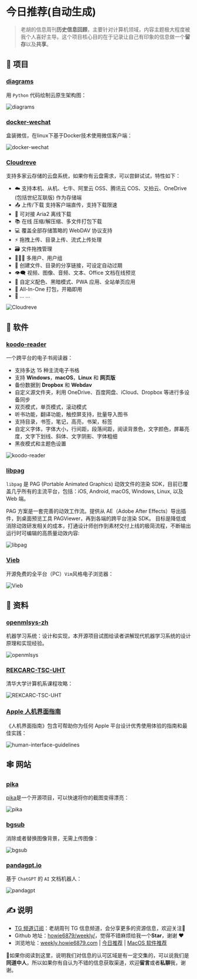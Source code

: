 # 今日推荐(自动生成)

> 老胡的信息周刊**历史信息回顾**，主要针对计算机领域，内容主题极大程度被我个人喜好主导。这个项目核心目的在于记录让自己有印象的信息做一个**留存**以及**共享**。


## 🎯 项目 

### [diagrams](https://github.com/mingrammer/diagrams)

用 `Python` 代码绘制云原生架构图：

![diagrams](https://images-1252557999.file.myqcloud.com/uPic/diagrams.jpg) 

### [docker-wechat](https://github.com/huan/docker-wechat)

盒装微信，在linux下基于Docker技术使用微信客户端：

![docker-wechat](https://images-1252557999.file.myqcloud.com/uPic/docker-wechat.png) 

### [Cloudreve](https://github.com/cloudreve/Cloudreve)

支持多家云存储的云盘系统，如果你有云盘需求，可以尝鲜试试，特性如下：

- ☁️  支持本机、从机、七牛、阿里云 OSS、腾讯云 COS、又拍云、OneDrive (包括世纪互联版) 作为存储端
- 📤  上传/下载 支持客户端直传，支持下载限速
- 💾  可对接 Aria2 离线下载
- 📚  在线 压缩/解压缩、多文件打包下载
- 💻  覆盖全部存储策略的 WebDAV 协议支持
- ⚡  拖拽上传、目录上传、流式上传处理
- 🗃️  文件拖拽管理
- 👩‍👧‍👦  多用户、用户组
- 🔗  创建文件、目录的分享链接，可设定自动过期
- 👁️‍🗨️  视频、图像、音频、文本、Office 文档在线预览
- 🎨  自定义配色、黑暗模式、PWA 应用、全站单页应用
- 🚀  All-In-One 打包，开箱即用
- 🌈  ... ...

![Cloudreve](https://images-1252557999.file.myqcloud.com/uPic/opzEP2.jpg) 

## 🤖 软件 

### [koodo-reader](https://github.com/troyeguo/koodo-reader)

一个跨平台的电子书阅读器：

- 支持多达 15 种主流电子书格
- 支持  **Windows**，**macOS**，**Linux**  和  **网页版**
- 备份数据到  **Dropbox**  和  **Webdav**
- 自定义源文件夹，利用 OneDrive、百度网盘、iCloud、Dropbox 等进行多设备同步
- 双页模式，单页模式，滚动模式
- 听书功能，翻译功能，触控屏支持，批量导入图书
- 支持目录，书签，笔记，高亮，书架，标签
- 自定义字体，字体大小，行间距，段落间距，阅读背景色，文字颜色，屏幕亮度，文字下划线、斜体、文字阴影、字体粗细
- 黑夜模式和主题色设置

![koodo-reader](https://images-1252557999.file.myqcloud.com/uPic/koodo-reader.png) 

### [libpag](https://github.com/Tencent/libpag)

`libpag` 是 PAG (Portable Animated Graphics) 动效文件的渲染 SDK，目前已覆盖几乎所有的主流平台，包括：iOS, Android, macOS, Windows, Linux, 以及 Web 端。

PAG 方案是一套完善的动效工作流。提供从 AE（Adobe After Effects）导出插件，到桌面预览工具 PAGViewer，再到各端的跨平台渲染 SDK。 目标是降低或消除动效研发相关的成本，打通设计师创作到素材交付上线的极简流程，不断输出运行时可编辑的高质量动效内容:

![libpag](https://images-1252557999.file.myqcloud.com/uPic/libpag.jpg) 

### [Vieb](https://vieb.dev/)

开源免费的全平台（PC）`Vim`风格电子浏览器：

![Vieb](https://images-1252557999.file.myqcloud.com/uPic/BqyWaK.png) 

## 👀 资料 

### [openmlsys-zh](https://github.com/openmlsys/openmlsys-zh)

机器学习系统：设计和实现，本开源项目试图给读者讲解现代机器学习系统的设计原理和实现经验。

![openmlsys](https://images-1252557999.file.myqcloud.com/uPic/openmlsys.jpg) 

### [REKCARC-TSC-UHT](https://github.com/PKUanonym/REKCARC-TSC-UHT)

清华大学计算机系课程攻略：

![REKCARC-TSC-UHT](https://images-1252557999.file.myqcloud.com/uPic/HbPARG.png) 

### [Apple 人机界面指南](https://developer.apple.com/cn/design/human-interface-guidelines/)

《人机界面指南》包含可帮助你为任何 Apple 平台设计优秀使用体验的指南和最佳实践：

![human-interface-guidelines](https://images-1252557999.file.myqcloud.com/uPic/human-interface-guidelines.jpg) 

## 🕸 网站 

### [pika](https://pika.style/)

[pika](https://github.com/rishimohan/pika)是一个开源项目，可以快速将你的截图变得漂亮：

![pika](https://images-1252557999.file.myqcloud.com/uPic/pika.jpg) 

### [bgsub](https://bgsub.cn/webapp)

消除或者替换图像背景，无需上传图像：

![bgsub](https://images-1252557999.file.myqcloud.com/uPic/bgsub.jpg) 

### [pandagpt.io](https://www.pandagpt.io/)

基于  `ChatGPT` 的 `AI` 文档机器人：

![pandagpt](https://images-1252557999.file.myqcloud.com/uPic/pandagpt.jpg) 

## ✍️ 说明

- [TG 频道订阅](https://t.me/howie_weekly)：老胡周刊 TG 信息频道，会分享更多的资源信息，欢迎关注👏
- Github 地址：[howie6879/weekly/](https://github.com/howie6879/weekly/)，觉得不错麻烦给我一个**Star**，谢谢 ❤️
- 浏览地址：[weekly.howie6879.com](https://weekly.howie6879.com) | [今日推荐](https://weekly.howie6879.com/recommend/index.html) | [MacOS 软件推荐](https://weekly.howie6879.com/soft/mac.html)

🙌如果你阅读到这里，说明我们对信息的认可区域是有一定交集的，可以说我们是**同道中人**，所以如果你有自认为不错的信息获取渠道，欢迎**留言**或者**私聊**我，谢谢。
